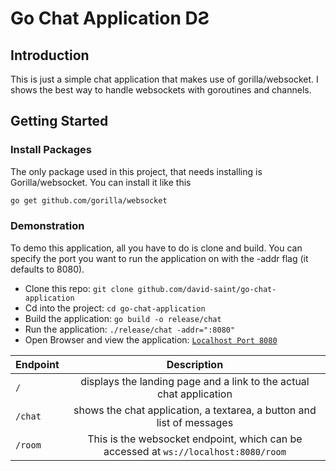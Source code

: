# Go Chat Application DƧ

## Introduction

This is just a simple chat application that makes use of gorilla/websocket.
I shows the best way to handle websockets with goroutines and channels.

## Getting Started

### Install Packages

The only package used in this project, that needs installing is Gorilla/websocket.
You can install it like this

```bash
go get github.com/gorilla/websocket
```


### Demonstration

To demo this application, all you have to do is clone and build.
You can specify the port you want to run the application on with the -addr flag (it defaults to 8080).

* Clone this repo: `git clone github.com/david-saint/go-chat-application`
* Cd into the project: `cd go-chat-application`
* Build the application: `go build -o release/chat`
* Run the application: `./release/chat -addr=":8080"`
* Open Browser and view the application: [`Localhost Port 8080`](http://localhost:8080/)

|Endpoint|Description|
|:------------- | :----------: |
|`/`|displays the landing page and a link to the actual chat application|
|`/chat`|shows the chat application, a textarea, a button and list of messages|
|`/room`|This is the websocket endpoint, which can be accessed at `ws://localhost:8080/room`|
